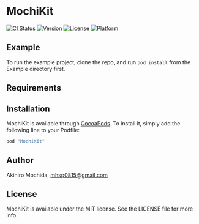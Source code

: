# MochiKit

[![CI Status](http://img.shields.io/travis/mochisan/MochiKit.svg?style=flat)](https://travis-ci.org/mochisan/MochiKit)
[![Version](https://img.shields.io/cocoapods/v/MochiKit.svg?style=flat)](http://cocoapods.org/pods/MochiKit)
[![License](https://img.shields.io/cocoapods/l/MochiKit.svg?style=flat)](http://cocoapods.org/pods/MochiKit)
[![Platform](https://img.shields.io/cocoapods/p/MochiKit.svg?style=flat)](http://cocoapods.org/pods/MochiKit)

## Example

To run the example project, clone the repo, and run `pod install` from the Example directory first.

## Requirements

## Installation

MochiKit is available through [CocoaPods](http://cocoapods.org). To install
it, simply add the following line to your Podfile:

```ruby
pod "MochiKit"
```

## Author

Akihiro Mochida, mhsp0815@gmail.com

## License

MochiKit is available under the MIT license. See the LICENSE file for more info.
